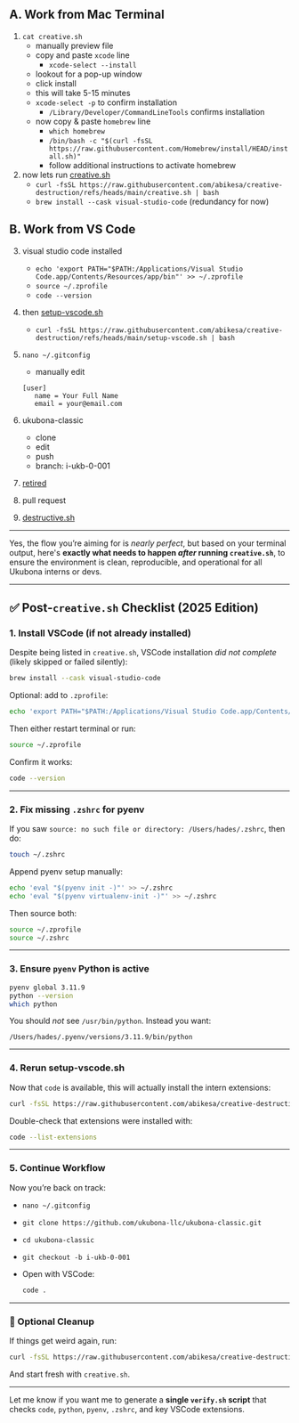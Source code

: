 ## A. Work from Mac Terminal
1. `cat creative.sh`
   - manually preview file
   - copy and paste `xcode` line
      - `xcode-select --install` 
   - lookout for a pop-up window
   - click install
   - this will take 5-15 minutes
   - `xcode-select -p` to confirm installation
      - `/Library/Developer/CommandLineTools` confirms installation
   - now copy & paste `homebrew` line
      - `which homebrew` 
      - `/bin/bash -c "$(curl -fsSL https://raw.githubusercontent.com/Homebrew/install/HEAD/install.sh)"`
      - follow additional instructions to activate homebrew
2. now lets run [creative.sh](https://raw.githubusercontent.com/abikesa/creative-destruction/refs/heads/main/creative.sh)
   - `curl -fsSL https://raw.githubusercontent.com/abikesa/creative-destruction/refs/heads/main/creative.sh | bash`
   - `brew install --cask visual-studio-code` (redundancy for now)

## B. Work from VS Code
3. visual studio code installed
   - `echo 'export PATH="$PATH:/Applications/Visual Studio Code.app/Contents/Resources/app/bin"' >> ~/.zprofile`
   - `source ~/.zprofile`
   - `code --version`
3. then [setup-vscode.sh](https://raw.githubusercontent.com/abikesa/creative-destruction/refs/heads/main/setup-vscode.sh)
   - `curl -fsSL https://raw.githubusercontent.com/abikesa/creative-destruction/refs/heads/main/setup-vscode.sh | bash`
4. `nano ~/.gitconfig`
   - manually edit

    ```
    [user]
       name = Your Full Name
       email = your@email.com
    ```
      
5. ukubona-classic
   - clone
   - edit
   - push
   - branch: i-ukb-0-001
6. [retired](https://ukubona-llc.github.io/vscode/)
7. pull request
8. [destructive.sh](https://raw.githubusercontent.com/abikesa/creative-destruction/refs/heads/main/destructive.sh)

---

Yes, the flow you’re aiming for is *nearly perfect*, but based on your terminal output, here's **exactly what needs to happen *after* running `creative.sh`**, to ensure the environment is clean, reproducible, and operational for all Ukubona interns or devs.

---

## ✅ Post-`creative.sh` Checklist (2025 Edition)

### 1. **Install VSCode (if not already installed)**

Despite being listed in `creative.sh`, VSCode installation *did not complete* (likely skipped or failed silently):

```bash
brew install --cask visual-studio-code
```

Optional: add to `.zprofile`:

```bash
echo 'export PATH="$PATH:/Applications/Visual Studio Code.app/Contents/Resources/app/bin"' >> ~/.zprofile
```

Then either restart terminal or run:

```bash
source ~/.zprofile
```

Confirm it works:

```bash
code --version
```

---

### 2. **Fix missing `.zshrc` for pyenv**

If you saw `source: no such file or directory: /Users/hades/.zshrc`, then do:

```bash
touch ~/.zshrc
```

Append pyenv setup manually:

```bash
echo 'eval "$(pyenv init -)"' >> ~/.zshrc
echo 'eval "$(pyenv virtualenv-init -)"' >> ~/.zshrc
```

Then source both:

```bash
source ~/.zprofile
source ~/.zshrc
```

---

### 3. **Ensure `pyenv` Python is active**

```bash
pyenv global 3.11.9
python --version
which python
```

You should *not* see `/usr/bin/python`. Instead you want:

```
/Users/hades/.pyenv/versions/3.11.9/bin/python
```

---

### 4. **Rerun setup-vscode.sh**

Now that `code` is available, this will actually install the intern extensions:

```bash
curl -fsSL https://raw.githubusercontent.com/abikesa/creative-destruction/refs/heads/main/setup-vscode.sh | bash
```

Double-check that extensions were installed with:

```bash
code --list-extensions
```

---

### 5. **Continue Workflow**

Now you’re back on track:

* `nano ~/.gitconfig`
* `git clone https://github.com/ukubona-llc/ukubona-classic.git`
* `cd ukubona-classic`
* `git checkout -b i-ukb-0-001`
* Open with VSCode:

  ```bash
  code .
  ```

---

### 🧨 Optional Cleanup

If things get weird again, run:

```bash
curl -fsSL https://raw.githubusercontent.com/abikesa/creative-destruction/refs/heads/main/destructive.sh | bash
```

And start fresh with `creative.sh`.

---

Let me know if you want me to generate a **single `verify.sh` script** that checks `code`, `python`, `pyenv`, `.zshrc`, and key VSCode extensions.
